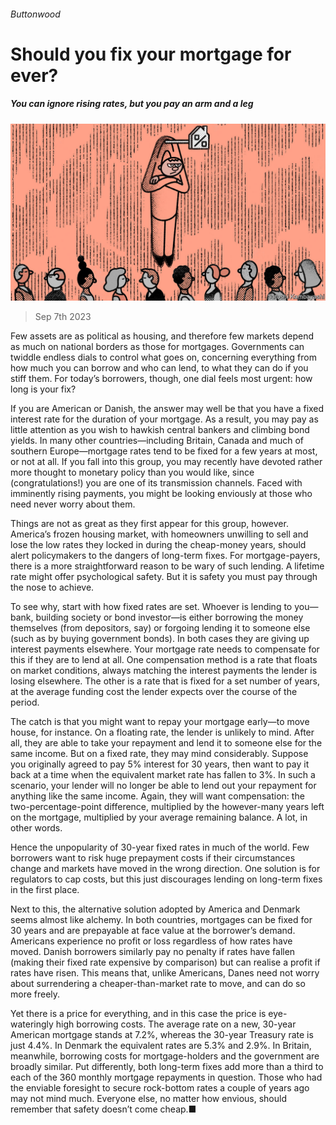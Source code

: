 ###### Buttonwood

# Should you fix your mortgage for ever? 

##### You can ignore rising rates, but you pay an arm and a leg 

![image](images/20230909_FND020.jpg) 

> Sep 7th 2023 

Few assets are as political as housing, and therefore few markets depend as much on national borders as those for mortgages. Governments can twiddle endless dials to control what goes on, concerning everything from how much you can borrow and who can lend, to what they can do if you stiff them. For today’s borrowers, though, one dial feels most urgent: how long is your fix?

If you are American or Danish, the answer may well be that you have a fixed interest rate for the duration of your mortgage. As a result, you may pay as little attention as you wish to hawkish central bankers and climbing bond yields. In many other countries—including Britain, Canada and much of southern Europe—mortgage rates tend to be fixed for a few years at most, or not at all. If you fall into this group, you may recently have devoted rather more thought to monetary policy than you would like, since (congratulations!) you are one of its transmission channels. Faced with imminently rising payments, you might be looking enviously at those who need never worry about them.

Things are not as great as they first appear for this group, however. America’s frozen housing market, with homeowners unwilling to sell and lose the low rates they locked in during the cheap-money years, should alert policymakers to the dangers of long-term fixes. For mortgage-payers, there is a more straightforward reason to be wary of such lending. A lifetime rate might offer psychological safety. But it is safety you must pay through the nose to achieve.

To see why, start with how fixed rates are set. Whoever is lending to you—bank, building society or bond investor—is either borrowing the money themselves (from depositors, say) or forgoing lending it to someone else (such as by buying government bonds). In both cases they are giving up interest payments elsewhere. Your mortgage rate needs to compensate for this if they are to lend at all. One compensation method is a rate that floats on market conditions, always matching the interest payments the lender is losing elsewhere. The other is a rate that is fixed for a set number of years, at the average funding cost the lender expects over the course of the period.

The catch is that you might want to repay your mortgage early—to move house, for instance. On a floating rate, the lender is unlikely to mind. After all, they are able to take your repayment and lend it to someone else for the same income. But on a fixed rate, they may mind considerably. Suppose you originally agreed to pay 5% interest for 30 years, then want to pay it back at a time when the equivalent market rate has fallen to 3%. In such a scenario, your lender will no longer be able to lend out your repayment for anything like the same income. Again, they will want compensation: the two-percentage-point difference, multiplied by the however-many years left on the mortgage, multiplied by your average remaining balance. A lot, in other words.

Hence the unpopularity of 30-year fixed rates in much of the world. Few borrowers want to risk huge prepayment costs if their circumstances change and markets have moved in the wrong direction. One solution is for regulators to cap costs, but this just discourages lending on long-term fixes in the first place.

Next to this, the alternative solution adopted by America and Denmark seems almost like alchemy. In both countries, mortgages can be fixed for 30 years and are prepayable at face value at the borrower’s demand. Americans experience no profit or loss regardless of how rates have moved. Danish borrowers similarly pay no penalty if rates have fallen (making their fixed rate expensive by comparison) but can realise a profit if rates have risen. This means that, unlike Americans, Danes need not worry about surrendering a cheaper-than-market rate to move, and can do so more freely.

Yet there is a price for everything, and in this case the price is eye-wateringly high borrowing costs. The average rate on a new, 30-year American mortgage stands at 7.2%, whereas the 30-year Treasury rate is just 4.4%. In Denmark the equivalent rates are 5.3% and 2.9%. In Britain, meanwhile, borrowing costs for mortgage-holders and the government are broadly similar. Put differently, both long-term fixes add more than a third to each of the 360 monthly mortgage repayments in question. Those who had the enviable foresight to secure rock-bottom rates a couple of years ago may not mind much. Everyone else, no matter how envious, should remember that safety doesn’t come cheap.■






